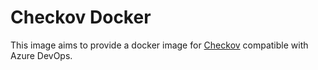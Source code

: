 # Checkov Docker

This image aims to provide a docker image for [Checkov](https://github.com/bridgecrewio/checkov/) compatible with Azure DevOps.
